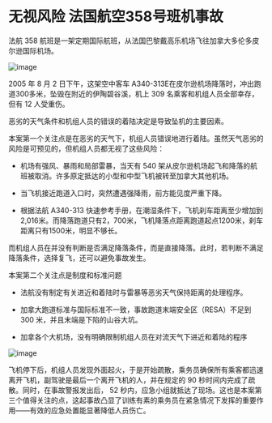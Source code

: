 # 无视风险 法国航空358号班机事故

法航 358 航班是一架定期国际航班，从法国巴黎戴高乐机场飞往加拿大多伦多皮尔逊国际机场。

![image](https://github.com/user-attachments/assets/77614c48-8be9-4095-85f2-44a095fb41fb)


2005 年 8 月 2 日下午，这架空中客车 A340-313E在皮尔逊机场降落时，冲出跑道300多米，坠毁在附近的伊陶碧谷溪，机上 309 名乘客和机组人员全部幸存，但有 12 人受重伤。

恶劣的天气条件和机组人员的错误的着陆决定是导致坠机的主要因素。

本案第一个关注点是在恶劣的天气下，机组人员错误地进行着陆。虽然天气恶劣的风险是可预见的，但机组人员都无视了这些风险：

 - 机场有强风、暴雨和局部雷暴，当天有 540 架从皮尔逊机场起飞和降落的航班被取消。许多原定抵达的小型和中型飞机被转至加拿大其他机场。

 - 当飞机接近跑道入口时，突然遭遇强降雨，前方能见度严重下降。

 - 根据法航 A340-313 快速参考手册，在潮湿条件下，飞机刹车距离至少增加到2,016米。而降落跑道只有2，700米，飞机降落点距离跑道起点1200米，刹车距离只有1500米，明显不够长。

而机组人员在并没有判断是否满足降落条件，而是直接降落。此时，若判断不满足降落条件，选择复飞，还可以避免事故发生。

本案第二个关注点是制度和标准问题

 - 法航没有制定有关进近和着陆时与雷暴等恶劣天气保持距离的处理程序。

 - 加拿大跑道标准与国际标准不一致，事故跑道末端安全区（RESA）不足到 300 米，并且末端是下陷的山谷大坑。

 - 加拿各个大机场，没有明确限制机组人员在对流天气下进近和着陆的程序

![image](https://github.com/user-attachments/assets/596ddfc3-a57a-494c-beed-cdfd19a2bc0c)


飞机停下后，机组人员发现外面起火，于是开始疏散，乘务员确保所有乘客都迅速离开飞机，副驾驶是最后一个离开飞机的人，并在规定的 90 秒时间内完成了疏散。同时，在事故警报发出后， 52 秒内，应急小组就抵达了现场。这也是本案第三个值得关注的点，这起事故凸显了训练有素的乘务员在紧急情况下发挥的重要作用——有效的应急处置能显著降低人员伤亡。

